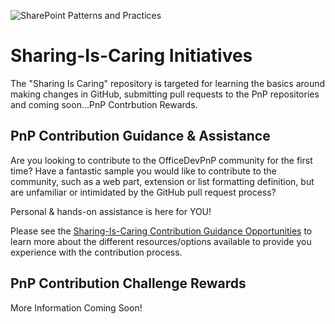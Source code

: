 ![SharePoint Patterns and Practices](https://github.com/pnp/sharing-is-caring/blob/master/assets/SharePoint_PnP_logo_fullcolor%402x.png)

# Sharing-Is-Caring Initiatives
The "Sharing Is Caring" repository is targeted for learning the basics around making changes in GitHub, submitting pull requests to the PnP repositories and coming soon...PnP Contrbution Rewards.

## PnP Contribution Guidance & Assistance
Are you looking to contribute to the OfficeDevPnP community for the first time? Have a fantastic sample you would like to contribute to the community, such as a web part, extension or list formatting definition, but are unfamiliar or intimidated by the GitHub pull request process?

Personal & hands-on assistance is here for YOU! 

Please see the [Sharing-Is-Caring Contribution Guidance Opportunities](pnp-sic-contribution-guidance.md) to learn more about the different resources/options available to provide you experience with the contribution process. 


## PnP Contribution Challenge Rewards
More Information Coming Soon!
